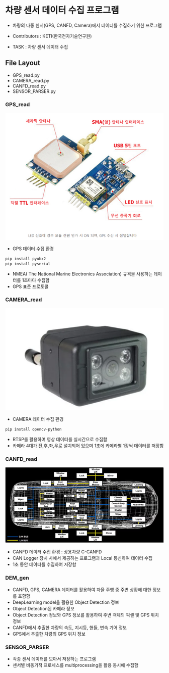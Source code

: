 # 차량 센서 데이터 수집 프로그램

- 차량의 다종 센서(GPS, CANFD, Camera)에서 데이터를 수집하기 위한 프로그램

- Contributors : KETI(한국전자기술연구원)
- TASK : 차량 센서 데이터 수집

## File Layout
- GPS_read.py
- CAMERA_read.py
- CANFD_read.py
- SENSOR_PARSER.py

### GPS_read
![GPS_device](README.assets/GPS_device.png)
- GPS 데이터 수집 환경
```
pip install pyubx2
pip install pyserial
```
- NMEA( The National Marine Electronics Association) 규격을 사용하는 데이터를 1초마다 수집함
- GPS 표준 프로토콜

### CAMERA_read
![CAMERA_device](README.assets/CAMERA_device.png)
- CAMERA 데이터 수집 환경
```
pip install opencv-python
```
- RTSP를 활용하여 영상 데이터를 실시간으로 수집함
- 카메라 4대가 전,후,좌,우로 설치되어 있으며 1초에 카메라별 1장씩 데이터를 저장함

### CANFD_read
![Controller_Area_Network](README.assets/CANFD_network.png)
- CANFD 데이터 수집 환경 : 상용차량 C-CANFD
- CAN Logger 장치 사에서 제공하는 프로그램과 Local 통신하여 데이터 수집
- 1초 동안 데이터를 수집하여 저장함

### DEM_gen
- CANFD, GPS, CAMERA 데이터를 활용하여 자율 주행 중 주변 상황에 대한 정보를 포함함
 - DeepLearning model을 활용한 Object Detection 정보
 - Object Detection된 카메라 정보
 - Object Detection 정보와 GPS 정보를 활용하여 주변 객체의 픽셀 및 GPS 위치 정보
 - CANFD에서 추출한 차량의 속도, 지시등, 핸들, 변속 기어 정보
 - GPS에서 추출한 차량의 GPS 위치 정보


### SENSOR_PARSER
- 각종 센서 데이터를 모아서 저장하는 프로그램
- 센서별 비동기적 프로세스를 multiprocessing을 활용 동시에 수집함

